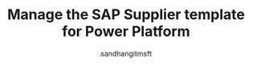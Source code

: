 ---
title: Manage the SAP Supplier template for Power Platform
description: Learn how to manage the SAP Supplier Portal template for Microsoft Power Platform.
author: sandhangitmsft
contributor:
  - EllenWehrle
ms.author: sandhan
ms.reviewer: ellenwehrle
ms.topic: how-to
ms.date: 08/02/2024
ms.custom: bap-template
ms.service: power-platform
ms.subservice: solution-templates
---